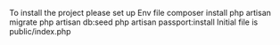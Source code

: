 To install the project please set up Env file
composer install
php artisan migrate
php artisan db:seed
php artisan passport:install
Initial file is public/index.php
